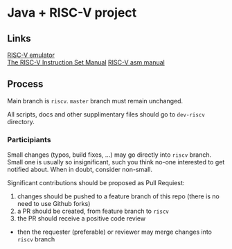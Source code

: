 # Java + RISC-V project

## Links

[RISC-V emulator](./dev-riscv/emulator/README.md)  
[The RISC-V Instruction Set Manual](https://riscv.org/specifications/)
[RISC-V asm manual](https://github.com/riscv/riscv-asm-manual/blob/master/riscv-asm.md)

## Process

Main branch is `riscv`. `master` branch must remain unchanged.

All scripts, docs and other supplimentary files should go to `dev-riscv` directory.

### Participiants

Small changes (typos, build fixes, ...) may go directly into `riscv` branch.
Small one is usually so insignificant, such you think no-one interested to get notified about. 
When in doubt, consider non-small.

Significant contributions should be proposed as Pull Requiest:
 1. changes should be pushed to a feature branch of this repo (there is no need to use Github forks)
 2. a PR should be created, from feature branch to `riscv`
 3. the PR should receive a positive code review
  * then the requester (preferable) or reviewer may merge changes into `riscv` branch

